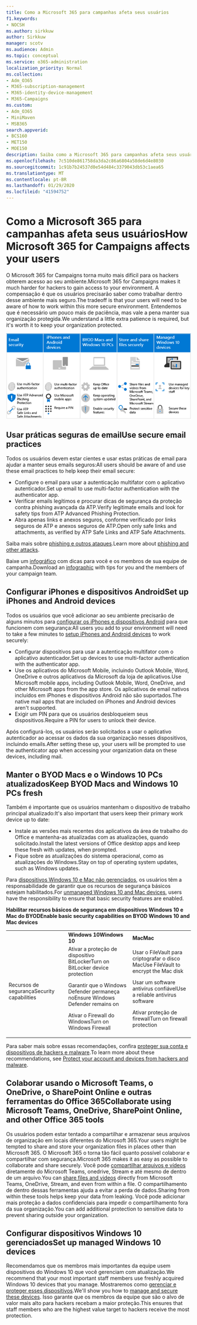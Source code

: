 ```yaml
---
title: Como a Microsoft 365 para campanhas afeta seus usuários
f1.keywords:
- NOCSH
ms.author: sirkkuw
author: Sirkkuw
manager: scotv
ms.audience: Admin
ms.topic: conceptual
ms.service: o365-administration
localization_priority: Normal
ms.collection:
- Adm_O365
- M365-subscription-management
- M365-identity-device-management
- M365-Campaigns
ms.custom:
- Adm_O365
- MiniMaven
- MSB365
search.appverid:
- BCS160
- MET150
- MOE150
description: Saiba como a Microsoft 365 para campanhas afeta seus usuários.
ms.openlocfilehash: 7c510de861758da3da2c86a6804a58de6d4e8030
ms.sourcegitcommit: 1c91b7b24537d0e54d484c3379043db53c1aea65
ms.translationtype: MT
ms.contentlocale: pt-BR
ms.lasthandoff: 01/29/2020
ms.locfileid: "41594752"
---
```

# <a name="how-microsoft-365-for-campaigns-affects-your-users"></a><span data-ttu-id="e8988-103">Como a Microsoft 365 para campanhas afeta seus usuários</span><span class="sxs-lookup"><span data-stu-id="e8988-103">How Microsoft 365 for Campaigns affects your users</span></span>

<span data-ttu-id="e8988-104">O Microsoft 365 for Campaigns torna muito mais difícil para os hackers obterem acesso ao seu ambiente.</span><span class="sxs-lookup"><span data-stu-id="e8988-104">Microsoft 365 for Campaigns makes it much harder for hackers to gain access to your environment.</span></span> <span data-ttu-id="e8988-105">A compensação é que os usuários precisarão saber como trabalhar dentro desse ambiente mais seguro.</span><span class="sxs-lookup"><span data-stu-id="e8988-105">The tradeoff is that your users will need to be aware of how to work within this more secure environment.</span></span> <span data-ttu-id="e8988-106">Entendemos que é necessário um pouco mais de paciência, mas vale a pena manter sua organização protegida.</span><span class="sxs-lookup"><span data-stu-id="e8988-106">We understand a little extra patience is required, but it's worth it to keep your organization protected.</span></span>

![Ilustração que resume os principais pontos abaixo para iPhones, dispositivos Android, Macs, Windows 10, compartilhamento e pessoal-chave](media/M365-democracy-Users_700px.png)

## <a name="use-secure-email-practices"></a><span data-ttu-id="e8988-108">Usar práticas seguras de email</span><span class="sxs-lookup"><span data-stu-id="e8988-108">Use secure email practices</span></span>
<span data-ttu-id="e8988-109">Todos os usuários devem estar cientes e usar estas práticas de email para ajudar a manter seus emails seguros:</span><span class="sxs-lookup"><span data-stu-id="e8988-109">All users should be aware of and use these email practices to help keep their email secure:</span></span>
- <span data-ttu-id="e8988-110">Configure o email para usar a autenticação multifator com o aplicativo autenticador.</span><span class="sxs-lookup"><span data-stu-id="e8988-110">Set up email to use multi-factor authentication with the authenticator app.</span></span>
- <span data-ttu-id="e8988-111">Verificar emails legítimos e procurar dicas de segurança da proteção contra phishing avançada da ATP.</span><span class="sxs-lookup"><span data-stu-id="e8988-111">Verify legitimate emails and look for safety tips from ATP Advanced Phishing Protection.</span></span>
- <span data-ttu-id="e8988-112">Abra apenas links e anexos seguros, conforme verificado por links seguros de ATP e anexos seguros de ATP.</span><span class="sxs-lookup"><span data-stu-id="e8988-112">Open only safe links and attachments, as verified by ATP Safe Links and ATP Safe Attachments.</span></span>

<span data-ttu-id="e8988-113">Saiba mais sobre [phishing e outros ataques](m365-campaigns-phishing-and-attacks.md).</span><span class="sxs-lookup"><span data-stu-id="e8988-113">Learn more about [phishing and other attacks](m365-campaigns-phishing-and-attacks.md).</span></span> 

<span data-ttu-id="e8988-114">Baixe um [infográfico](m365-campaigns-protect-campaign-infographic.md) com dicas para você e os membros de sua equipe de campanha.</span><span class="sxs-lookup"><span data-stu-id="e8988-114">Download an [infographic](m365-campaigns-protect-campaign-infographic.md) with tips for you and the members of your campaign team.</span></span>

## <a name="set-up-iphones-and-android-devices"></a><span data-ttu-id="e8988-115">Configurar iPhones e dispositivos Android</span><span class="sxs-lookup"><span data-stu-id="e8988-115">Set up iPhones and Android devices</span></span>
<span data-ttu-id="e8988-116">Todos os usuários que você adicionar ao seu ambiente precisarão de alguns minutos para [configurar os iPhones e dispositivos Android](../business/set-up-mobile-devices.md?toc=%2Fmicrosoft-365%2Fcampaigns%2Ftoc.json) para que funcionem com segurança:</span><span class="sxs-lookup"><span data-stu-id="e8988-116">All users you add to your environment will need to take a few minutes to [setup iPhones and Android devices](../business/set-up-mobile-devices.md?toc=%2Fmicrosoft-365%2Fcampaigns%2Ftoc.json) to work securely:</span></span>
- <span data-ttu-id="e8988-117">Configurar dispositivos para usar a autenticação multifator com o aplicativo autenticador.</span><span class="sxs-lookup"><span data-stu-id="e8988-117">Set up devices to use multi-factor authentication with the authenticator app.</span></span>
- <span data-ttu-id="e8988-118">Use os aplicativos do Microsoft Mobile, incluindo Outlook Mobile, Word, OneDrive e outros aplicativos da Microsoft da loja de aplicativos.</span><span class="sxs-lookup"><span data-stu-id="e8988-118">Use Microsoft mobile apps, including Outlook Mobile, Word, OneDrive, and other Microsoft apps from the app store.</span></span> <span data-ttu-id="e8988-119">Os aplicativos de email nativos incluídos em iPhones e dispositivos Android não são suportados.</span><span class="sxs-lookup"><span data-stu-id="e8988-119">The native mail apps that are included on iPhones and Android devices aren't supported.</span></span> 
- <span data-ttu-id="e8988-120">Exigir um PIN para que os usuários desbloqueiem seus dispositivos.</span><span class="sxs-lookup"><span data-stu-id="e8988-120">Require a PIN for users to unlock their device.</span></span>

<span data-ttu-id="e8988-121">Após configurá-los, os usuários serão solicitados a usar o aplicativo autenticador ao acessar os dados da sua organização nesses dispositivos, incluindo emails.</span><span class="sxs-lookup"><span data-stu-id="e8988-121">After setting these up, your users will be prompted to use the authenticator app when accessing your organization data on these devices, including mail.</span></span> 

## <a name="keep-byod-macs-and-windows-10-pcs-fresh"></a><span data-ttu-id="e8988-122">Manter o BYOD Macs e o Windows 10 PCs atualizados</span><span class="sxs-lookup"><span data-stu-id="e8988-122">Keep BYOD Macs and Windows 10 PCs fresh</span></span> 
<span data-ttu-id="e8988-123">Também é importante que os usuários mantenham o dispositivo de trabalho principal atualizado:</span><span class="sxs-lookup"><span data-stu-id="e8988-123">It's also important that users keep their primary work device up to date:</span></span>
- <span data-ttu-id="e8988-124">Instale as versões mais recentes dos aplicativos da área de trabalho do Office e mantenha-as atualizadas com as atualizações, quando solicitado.</span><span class="sxs-lookup"><span data-stu-id="e8988-124">Install the latest versions of Office desktop apps and keep these fresh with updates, when prompted.</span></span> 
- <span data-ttu-id="e8988-125">Fique sobre as atualizações do sistema operacional, como as atualizações do Windows.</span><span class="sxs-lookup"><span data-stu-id="e8988-125">Stay on top of operating system updates, such as Windows updates.</span></span>

<span data-ttu-id="e8988-126">Para [dispositivos Windows 10 e Mac não gerenciados](m365-campaigns-protect-pcs-macs.md), os usuários têm a responsabilidade de garantir que os recursos de segurança básicos estejam habilitados.</span><span class="sxs-lookup"><span data-stu-id="e8988-126">For [unmanaged Windows 10 and Mac devices](m365-campaigns-protect-pcs-macs.md), users have the responsibility to ensure that basic security features are enabled.</span></span>

<span data-ttu-id="e8988-127">**Habilitar recursos básicos de segurança em dispositivos Windows 10 e Mac do BYOD**</span><span class="sxs-lookup"><span data-stu-id="e8988-127">**Enable basic security capabilities on BYOD Windows 10 and Mac devices**</span></span>

||||
|:-----|:-----|:------|
||<span data-ttu-id="e8988-128">**Windows 10**</span><span class="sxs-lookup"><span data-stu-id="e8988-128">**Windows 10**</span></span>|<span data-ttu-id="e8988-129">**Mac**</span><span class="sxs-lookup"><span data-stu-id="e8988-129">**Mac**</span></span>|
|<span data-ttu-id="e8988-130">Recursos de segurança</span><span class="sxs-lookup"><span data-stu-id="e8988-130">Security capabilities</span></span>|<span data-ttu-id="e8988-131">Ativar a proteção de dispositivo BitLocker</span><span class="sxs-lookup"><span data-stu-id="e8988-131">Turn on BitLocker device protection</span></span><p><p> <span data-ttu-id="e8988-132">Garantir que o Windows Defender permaneça no</span><span class="sxs-lookup"><span data-stu-id="e8988-132">Ensure Windows Defender remains on</span></span> <p><span data-ttu-id="e8988-133">Ativar o Firewall do Windows</span><span class="sxs-lookup"><span data-stu-id="e8988-133">Turn on Windows Firewall</span></span>| <span data-ttu-id="e8988-134">Usar o FileVault para criptografar o disco Mac</span><span class="sxs-lookup"><span data-stu-id="e8988-134">Use FileVault to encrypt the Mac disk</span></span> <p><p><span data-ttu-id="e8988-135">Usar um software antivírus confiável</span><span class="sxs-lookup"><span data-stu-id="e8988-135">Use a reliable antivirus software</span></span> <p><span data-ttu-id="e8988-136">Ativar proteção de firewall</span><span class="sxs-lookup"><span data-stu-id="e8988-136">Turn on firewall protection</span></span>|

<span data-ttu-id="e8988-137">Para saber mais sobre essas recomendações, confira [proteger sua conta e dispositivos de hackers e malware](https://support.office.com/article/Protect-your-account-and-devices-from-hackers-and-malware-066d6216-a56b-4f90-9af3-b3a1e9a327d6#ID0EAABAAA=Windows_10).</span><span class="sxs-lookup"><span data-stu-id="e8988-137">To learn more about these recommendations, see [Protect your account and devices from hackers and malware](https://support.office.com/article/Protect-your-account-and-devices-from-hackers-and-malware-066d6216-a56b-4f90-9af3-b3a1e9a327d6#ID0EAABAAA=Windows_10).</span></span>

## <a name="collaborate-using-microsoft-teams-onedrive-sharepoint-online-and-other-office-365-tools"></a><span data-ttu-id="e8988-138">Colaborar usando o Microsoft Teams, o OneDrive, o SharePoint Online e outras ferramentas do Office 365</span><span class="sxs-lookup"><span data-stu-id="e8988-138">Collaborate using Microsoft Teams, OneDrive, SharePoint Online, and other Office 365 tools</span></span>
<span data-ttu-id="e8988-139">Os usuários podem estar tentado a compartilhar e armazenar seus arquivos de organização em locais diferentes do Microsoft 365.</span><span class="sxs-lookup"><span data-stu-id="e8988-139">Your users might be tempted to share and store your organization files in places other than Microsoft 365.</span></span> <span data-ttu-id="e8988-140">O Microsoft 365 o torna tão fácil quanto possível colaborar e compartilhar com segurança.</span><span class="sxs-lookup"><span data-stu-id="e8988-140">Microsoft 365 makes it as easy as possible to collaborate and share securely.</span></span> <span data-ttu-id="e8988-141">Você pode [compartilhar arquivos e vídeos](share-files-and-videos.md) diretamente do Microsoft Teams, onedrive, Stream e até mesmo de dentro de um arquivo.</span><span class="sxs-lookup"><span data-stu-id="e8988-141">You can [share files and videos](share-files-and-videos.md) directly from Microsoft Teams, OneDrive, Stream, and even from within a file.</span></span> <span data-ttu-id="e8988-142">O compartilhamento de dentro dessas ferramentas ajuda a evitar a perda de dados.</span><span class="sxs-lookup"><span data-stu-id="e8988-142">Sharing from within these tools helps keep your data from leaking.</span></span> <span data-ttu-id="e8988-143">Você pode adicionar mais proteção a dados confidenciais para impedir o compartilhamento fora da sua organização.</span><span class="sxs-lookup"><span data-stu-id="e8988-143">You can add additional protection to sensitive data to prevent sharing outside your organization.</span></span> 


## <a name="set-up-managed-windows-10-devices"></a><span data-ttu-id="e8988-144">Configurar dispositivos Windows 10 gerenciados</span><span class="sxs-lookup"><span data-stu-id="e8988-144">Set up managed Windows 10 devices</span></span>
<span data-ttu-id="e8988-145">Recomendamos que os membros mais importantes da equipe usem dispositivos do Windows 10 que você gerenciam com atualização.</span><span class="sxs-lookup"><span data-stu-id="e8988-145">We recommend that your most important staff members use freshly acquired Windows 10 devices that you manage.</span></span> <span data-ttu-id="e8988-146">Mostraremos como [gerenciar e proteger esses dispositivos](../business/set-up-windows-devices.md?toc=/microsoft-365/campaigns/toc.json).</span><span class="sxs-lookup"><span data-stu-id="e8988-146">We'll show you how to [manage and secure these devices](../business/set-up-windows-devices.md?toc=/microsoft-365/campaigns/toc.json).</span></span> <span data-ttu-id="e8988-147">Isso garante que os membros da equipe que são o alvo de valor mais alto para hackers recebam a maior proteção.</span><span class="sxs-lookup"><span data-stu-id="e8988-147">This ensures that staff members who are the highest value target to hackers receive the most protection.</span></span> 
